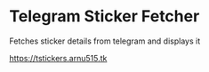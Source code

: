 # Telegram Sticker Fetcher

Fetches sticker details from telegram and displays it

<https://tstickers.arnu515.tk>
